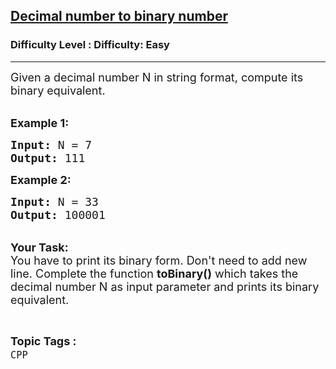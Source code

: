 <h2><a href="https://www.geeksforgeeks.org/problems/decimal-number-to-binary-number--141632/1?page=2&status=unsolved&sortBy=accuracy">Decimal number to binary number</a></h2><h3>Difficulty Level : Difficulty: Easy</h3><hr><div class="problems_problem_content__Xm_eO"><p><span style="font-size:18px">Given a decimal number N in string format, compute its binary equivalent.</span></p>

<p><br>
<strong style="font-size:18px">Example 1:</strong></p>

<pre><span style="font-size:18px"><strong>Input: </strong>N = 7
<strong>Output: </strong>111</span>
</pre>

<p><span style="font-size:18px"><strong>Example 2:</strong></span></p>

<pre><span style="font-size:18px"><strong>Input: </strong>N = 33
<strong>Output: </strong>100001</span></pre>

<p><br>
<span style="font-size:18px"><strong>Your Task:</strong><br>
You have to print its binary form. Don't need to add new line. Complete the function <strong>toBinary()</strong> which takes the decimal number N as input parameter and prints its binary equivalent.</span></p>
</div><br><p><span style=font-size:18px><strong>Topic Tags : </strong><br><code>CPP</code>&nbsp;